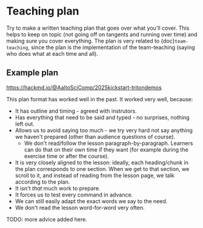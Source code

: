 # Teaching plan

Try to make a written teaching plan that goes over what you'll cover.
This helps to keep on topic (not going off on tangents and running
over time) and making sure you cover everything.  The plan is very
related to {doc}`team-teaching`, since the plan is the implementation
of the team-teaching (saying who does what at each time and all).

## Example plan

<https://hackmd.io/@AaltoSciComp/2025kickstart-tritondemos>

This plan format has worked well in the past.  It worked very well,
because:

- It has outline and timing - agreed with instrutors.
- Has everything that need to be said and typed - no surprises,
  nothing left out.
- Allows us to avoid saying too much - we try very hard not say
  anything we haven't prepared (other than audience questions of
  course).
  - We don't read/follow the lesson paragraph-by-paragraph.  Learners
    can do that on their own time if they want (for example during the
    exercise time or after the course).
- It is very closely aligned to the lesson: ideally, each
  heading/chunk in the plan corresponds to one section.  When we get
  to that section, we scroll to it, and instead of reading from the
  lesson page, we talk according to the plan.
- It isn't *that* much work to prepare.
- It forces us to test every command in advance.
- We can still easily adapt the exact words we say to the need.
- We don't read the lesson word-for-word very often.
	
TODO: more advice added here.

